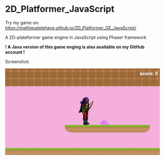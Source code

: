 # 2D_Platformer_JavaScript

Try my game on: https://mathieudelehaye.github.io/2D_Platformer_GE_JavaScript/

A 2D-plateformer game engine in JavaScript using Phaser framework 

**! A Java version of this game enging is also available on my GitHub account !**

Screenshot: 

<img src="Image 6-6-20 at 1.46 AM.jpeg"
     alt="Game_screenshot"
     style="float: left; margin-right: 10px;" />
